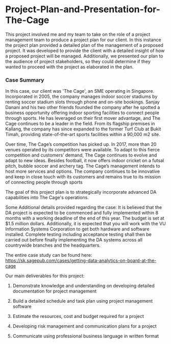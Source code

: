 # Project-Plan-and-Presentation-for-The-Cage
This project involved me and my team to take on the role of a project management team to produce a project plan for our client. In this instance the project plan provided a detailed plan of the management of a proposed project. It was developed to provide the client with a detailed insight of how a proposed project will be managed. Additionally, we presented our plan to the audience of project stakeholders, so they could determine if they wanted to proceed with the project as elaborated in the plan. 

### Case Summary
In this case, our client was 'The Cage', an SME operating in Singapore. Incorporated in 2005, the company manages indoor soccer stadiums by renting soccer stadium slots through phone and on-site bookings. Sanjay Danani and his two other friends founded the company after he spotted a business opportunity offering indoor sporting facilities to connect people through sports. He has leveraged on their first mover advantage, and The Cage continues to be a leader in the field. From its flagship premises in Kallang, the company has since expanded to the former Turf Club at Bukit Timah, providing state-of-the-art sports facilities within a 90,000 m2 site.

Over time, The Cage’s competition has picked up. In 2017, more than 20 venues operated by its competitors were available. To adapt to this fierce competition and customers’ demand, The Cage continues to evolve and adapt to new ideas. Besides football, it now offers indoor cricket on a futsal pitch, bubble soccer and archery tag. The Cage’s management intends to host more services and options. The company continues to be innovative and keep in close touch with its customers and remains true to its mission of connecting people through sports

The goal of this project plan is to strategically incorporate advanced DA capabilities into The Cage's operations. 

Some Additional details provided regarding the case: It is believed that the DA project is expected to be commenced and fully implemented within 8 months with a working deadline of the end of this year. The budget is set at $1.5 million dollars. Additionally, it is expected that you will work with the VU Information Systems Corporation to get both hardware and software installed. Complete testing including acceptance testing shall then be carried out before finally implementing the DA systems across all countrywide branches and the headquarters.

The entire case study can be found here: https://sk.sagepub.com/cases/getting-data-analytics-on-board-at-the-cage

Our main deliverables for this project: 

1. Demonstrate knowledge and understanding on developing detailed documentation for project management 

2. Build a detailed schedule and task plan using project management software 

3. Estimate the resources, cost and budget required for a project 

4. Developing risk management and communication plans for a project 

5. Communicate using professional business language in written format


